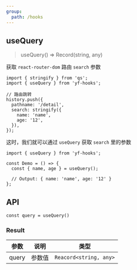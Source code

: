 ```yaml
---
group:
  path: /hooks
---
```


## useQuery

> useQuery() => Record(string, any)

获取 `react-router-dom` 路由 `search` 参数

```tsx | pure
import { stringify } from 'qs';
import { useQuery } from 'yf-hooks';

// 路由跳转
history.push({
  pathname: '/detail',
  search: stringify({
    name: 'name',
    age: '12',
  }),
});
```

这时，我们就可以通过 `useQuery` 获取 `search` 里的参数

```tsx | pure
import { useQuery } from 'yf-hooks';

const Demo = () => {
  const { name, age } = useQuery();

  // Output: { name: 'name', age: '12' }
};
```

## API

```
const query = useQuery()
```

### Result

| 参数  | 说明   | 类型                   |
| ----- | ------ | ---------------------- |
| query | 参数值 | `Reacord<string, any>` |
